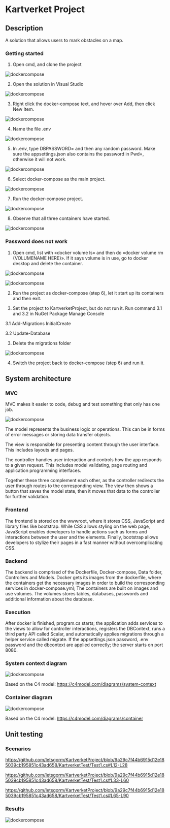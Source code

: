# Kartverket Project

## Description
A solution that allows users to mark obstacles on a map.

### Getting started


1. Open cmd, and clone the project


![dockercompose](images/cmd1.png)


2. Open the solution in Visual Studio


![dockercompose](images/solution2.png)


3. Right click the docker-compose text, and hover over Add, then click New Item.


![dockercompose](images/add3.png)


4. Name the file .env


![dockercompose](images/env4.png)


5. In .env, type DBPASSWORD= and then any random password. Make sure the appsettings.json also contains the password in Pwd=, otherwise it will not work.


![dockercompose](images/apppass5.png)

6. Select docker-compose as the main project.


![dockercompose](images/selectdockercompose8.png)


7. Run the docker-compose project.


![dockercompose](images/rundockercompose9.png)


8. Observe that all three containers have started.


![dockercompose](images/observedockercompose10.png)


### Password does not work

1. Open cmd, list with «docker volume ls» and then do «docker volume rm {VOLUMENAME HERE}». If it says volume is in use, go to docker desktop and delete the container.


![dockercompose](images/volume6.png)


![dockercompose](images/deletecompose7.png)


2. Run the project as docker-compose (step 6), let it start up its containers and then exit.


3. Set the project to KartverketProject, but do not run it. Run command 3.1 and 3.2 in NuGet Package Manage Console

3.1 Add-Migrations InitialCreate

3.2 Update-Database


3. Delete the migrations folder


![dockercompose](images/migrations15.png)


4. Switch the project back to docker-compose (step 6) and run it. 


## System architecture

### MVC

MVC makes it easier to code, debug and test something that only has one job.

![dockercompose](images/mvc14.png)

The model represents the business logic or operations. This can be in forms of error messages or storing data transfer objects. 

The view is responsible for presenting content through the user interface. This includes layouts and pages.

The controller handles user interaction and controls how the app responds to a given request. This includes model validating, page routing and application programming interfaces.

Together these three complement each other, as the controller redirects the user through routes to the corresponding view. The view then shows a button that saves the model state, then it moves that data to the controller for further validation.


### Frontend

The frontend is stored on the wwwroot, where it stores CSS, JavaScript and library files like bootstrap. While CSS allows styling on the web page, JavaScript enables developers to handle actions such as forms and interactions between the user and the elements. Finally, bootstrap allows developers to stylize their pages in a fast manner without overcomplicating CSS. 


### Backend

The backend is comprised of the Dockerfile, Docker-compose, Data folder, Controllers and Models. Docker gets its images from the dockerfile, where the containers get the necessary images in order to build the corresponding services in docker-compose.yml; The containers are built on images and use volumes. The volumes stores tables, databases, passwords and additional information about the database. 


### Execution

After docker is finished, program.cs starts; the application adds services to the views to allow for controller interactions, registers the DBContext, runs a third party API called Scalar, and automatically applies migrations through a helper service called migrate. If the appsettings.json password, .env password and the dbcontext are applied correctly; the server starts on port 8080.

### System context diagram

![dockercompose](images/systemcontextdiagram11.png)

Based on the C4 model: https://c4model.com/diagrams/system-context

### Container diagram

![dockercompose](images/containerdiagram12.png)

Based on the C4 model: https://c4model.com/diagrams/container

## Unit testing

### Scenarios

https://github.com/letsgorm/KartverketProject/blob/9a29c7f44b6915d12e185039cb195851c43ad658/KartverketTest/Test1.cs#L12-L28

https://github.com/letsgorm/KartverketProject/blob/9a29c7f44b6915d12e185039cb195851c43ad658/KartverketTest/Test1.cs#L33-L60

https://github.com/letsgorm/KartverketProject/blob/9a29c7f44b6915d12e185039cb195851c43ad658/KartverketTest/Test1.cs#L65-L90

### Results
 
![dockercompose](images/unittesting13.png)
